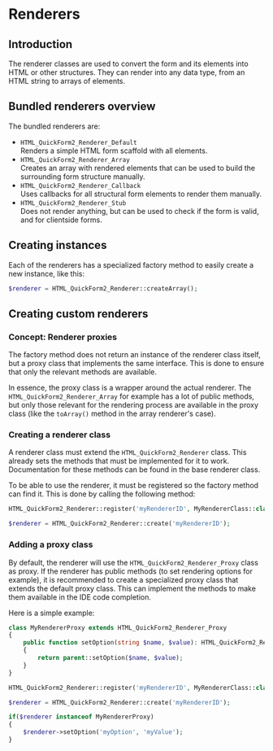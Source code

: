 # Renderers

## Introduction

The renderer classes are used to convert the form and its
elements into HTML or other structures. They can render 
into any data type, from an HTML string to arrays of 
elements.

## Bundled renderers overview

The bundled renderers are:

- `HTML_QuickForm2_Renderer_Default`  
  Renders a simple HTML form scaffold with all elements.
- `HTML_QuickForm2_Renderer_Array`  
  Creates an array with rendered elements that can be used
  to build the surrounding form structure manually.
- `HTML_QuickForm2_Renderer_Callback`  
  Uses callbacks for all structural form elements to render
  them manually.
- `HTML_QuickForm2_Renderer_Stub`  
  Does not render anything, but can be used to check if
  the form is valid, and for clientside forms.
  
## Creating instances

Each of the renderers has a specialized factory method
to easily create a new instance, like this:

```php
$renderer = HTML_QuickForm2_Renderer::createArray();
``` 

## Creating custom renderers

### Concept: Renderer proxies

The factory method does not return an instance of the
renderer class itself, but a proxy class that implements
the same interface. This is done to ensure that only the
relevant methods are available.

In essence, the proxy class is a wrapper around the
actual renderer. The `HTML_QuickForm2_Renderer_Array`
for example has a lot of public methods, but only those
relevant for the rendering process are available in the
proxy class (like the `toArray()` method in the array
renderer's case).

### Creating a renderer class

A renderer class must extend the `HTML_QuickForm2_Renderer`
class. This already sets the methods that must be implemented
for it to work. Documentation for these methods can be found
in the base renderer class.

To be able to use the renderer, it must be registered
so the factory method can find it. This is done by calling
the following method:

```php
HTML_QuickForm2_Renderer::register('myRendererID', MyRendererClass::class);

$renderer = HTML_QuickForm2_Renderer::create('myRendererID');
```

### Adding a proxy class

By default, the renderer will use the `HTML_QuickForm2_Renderer_Proxy`
class as proxy. If the renderer has public methods (to set rendering
options for example), it is recommended to create a specialized
proxy class that extends the default proxy class. This can implement
the methods to make them available in the IDE code completion.

Here is a simple example:

```php
class MyRendererProxy extends HTML_QuickForm2_Renderer_Proxy
{
    public function setOption(string $name, $value): HTML_QuickForm2_Renderer
    {
        return parent::setOption($name, $value);
    }
}

HTML_QuickForm2_Renderer::register('myRendererID', MyRendererClass::class);

$renderer = HTML_QuickForm2_Renderer::create('myRendererID');

if($renderer instanceof MyRendererProxy) 
{
    $renderer->setOption('myOption', 'myValue');
}
```
